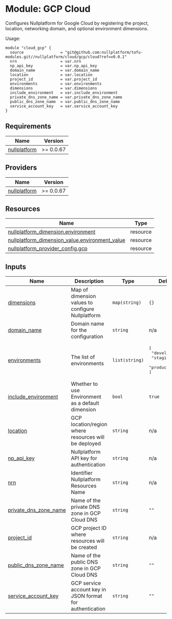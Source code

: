 # Module: GCP Cloud

Configures Nullplatform for Google Cloud by registering the project, location, networking domain, and optional environment dimensions.

Usage:

```
module "cloud_gcp" {
  source                = "git@github.com:nullplatform/tofu-modules.git//nullplatform/cloud/gcp/cloud?ref=v0.0.1"
  nrn                   = var.nrn
  np_api_key            = var.np_api_key
  domain_name           = var.domain_name
  location              = var.location
  project_id            = var.project_id
  environments          = var.environments
  dimensions            = var.dimensions
  include_environment   = var.include_environment
  private_dns_zone_name = var.private_dns_zone_name
  public_dns_zone_name  = var.public_dns_zone_name
  service_account_key   = var.service_account_key
}
```

<!-- BEGIN_TF_DOCS -->
## Requirements

| Name | Version |
|------|---------|
| <a name="requirement_nullplatform"></a> [nullplatform](#requirement\_nullplatform) | >= 0.0.67 |

## Providers

| Name | Version |
|------|---------|
| <a name="provider_nullplatform"></a> [nullplatform](#provider\_nullplatform) | >= 0.0.67 |

## Resources

| Name | Type |
|------|------|
| [nullplatform_dimension.environment](https://registry.terraform.io/providers/nullplatform/nullplatform/latest/docs/resources/dimension) | resource |
| [nullplatform_dimension_value.environment_value](https://registry.terraform.io/providers/nullplatform/nullplatform/latest/docs/resources/dimension_value) | resource |
| [nullplatform_provider_config.gcp](https://registry.terraform.io/providers/nullplatform/nullplatform/latest/docs/resources/provider_config) | resource |

## Inputs

| Name | Description | Type | Default | Required |
|------|-------------|------|---------|:--------:|
| <a name="input_dimensions"></a> [dimensions](#input\_dimensions) | Map of dimension values to configure Nullplatform | `map(string)` | `{}` | no |
| <a name="input_domain_name"></a> [domain\_name](#input\_domain\_name) | Domain name for the configuration | `string` | n/a | yes |
| <a name="input_environments"></a> [environments](#input\_environments) | The list of environments | `list(string)` | <pre>[<br/>  "development",<br/>  "staging",<br/>  "production"<br/>]</pre> | no |
| <a name="input_include_environment"></a> [include\_environment](#input\_include\_environment) | Whether to use Environment as a default dimension | `bool` | `true` | no |
| <a name="input_location"></a> [location](#input\_location) | GCP location/region where resources will be deployed | `string` | n/a | yes |
| <a name="input_np_api_key"></a> [np\_api\_key](#input\_np\_api\_key) | Nullplatform API key for authentication | `string` | n/a | yes |
| <a name="input_nrn"></a> [nrn](#input\_nrn) | Identifier Nullplatform Resources Name | `string` | n/a | yes |
| <a name="input_private_dns_zone_name"></a> [private\_dns\_zone\_name](#input\_private\_dns\_zone\_name) | Name of the private DNS zone in GCP Cloud DNS | `string` | `""` | no |
| <a name="input_project_id"></a> [project\_id](#input\_project\_id) | GCP project ID where resources will be created | `string` | n/a | yes |
| <a name="input_public_dns_zone_name"></a> [public\_dns\_zone\_name](#input\_public\_dns\_zone\_name) | Name of the public DNS zone in GCP Cloud DNS | `string` | `""` | no |
| <a name="input_service_account_key"></a> [service\_account\_key](#input\_service\_account\_key) | GCP service account key in JSON format for authentication | `string` | `""` | no |
<!-- END_TF_DOCS -->

